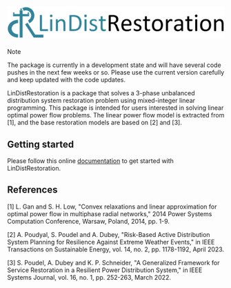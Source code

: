 ## ![](docs/logo.png)

> [!Note]
> The package is currently in a development state and will have several code pushes in the next few weeks or so. Please use the current version carefully and keep updated with the code updates.

LinDistRestoration is a package that solves a 3-phase unbalanced distribution system restoration problem using mixed-integer linear programming. This package is intended for users interested in solving linear optimal power flow problems. The linear power flow model is extracted from [1], and the base restoration models are based on [2] and [3].

## Getting started
Please follow this online <a href="https://abodh.github.io/LinDistRestoration/" target="_blank">documentation</a> to get started with LinDistRestoration.

## References
[1] L. Gan and S. H. Low, "Convex relaxations and linear approximation for optimal power flow in multiphase radial networks," 2014 Power Systems Computation Conference, Warsaw, Poland, 2014, pp. 1-9.

[2] A. Poudyal, S. Poudel and A. Dubey, "Risk-Based Active Distribution System Planning for Resilience Against Extreme Weather Events," in IEEE Transactions on Sustainable Energy, vol. 14, no. 2, pp. 1178-1192, April 2023.

[3] S. Poudel, A. Dubey and K. P. Schneider, "A Generalized Framework for Service Restoration in a Resilient Power Distribution System," in IEEE Systems Journal, vol. 16, no. 1, pp. 252-263, March 2022.
